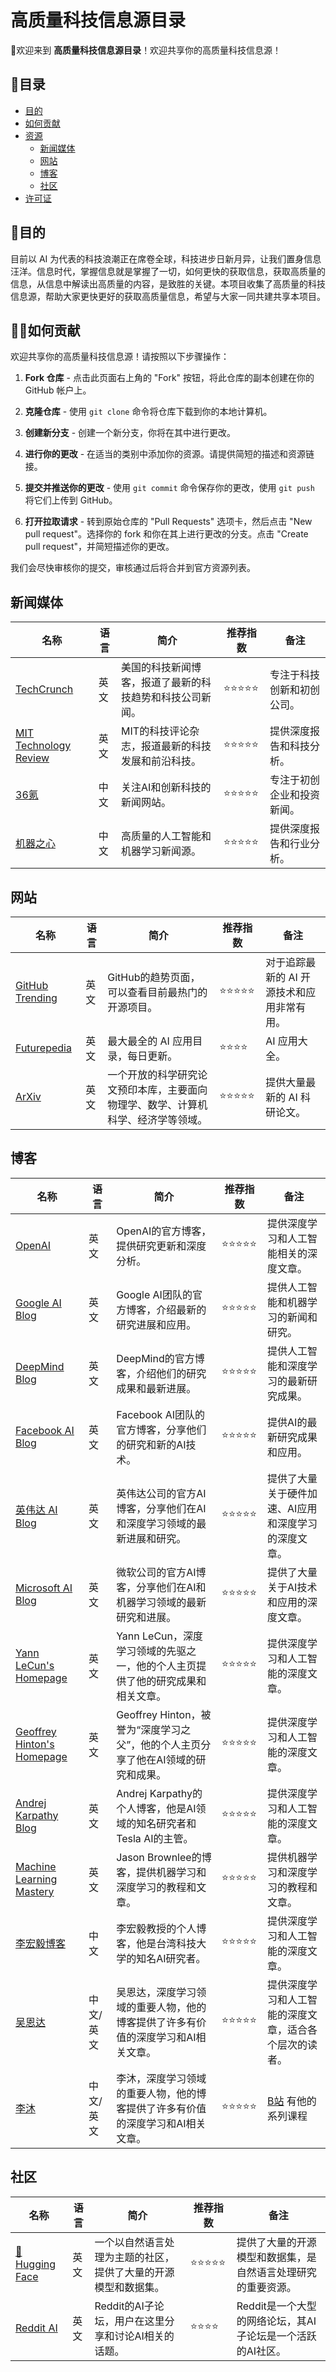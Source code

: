 # 高质量科技信息源目录

🎉欢迎来到 **高质量科技信息源目录**！欢迎共享你的高质量科技信息源！

## 📖目录

- [目的](#目的)
- [如何贡献](#如何贡献)
- [资源](#资源)
  - [新闻媒体](#新闻媒体)
  - [网站](#网站)
  - [博客](#博客)
  - [社区](#社区)
- [许可证](#许可证)

## 🎯目的

目前以 AI 为代表的科技浪潮正在席卷全球，科技进步日新月异，让我们置身信息汪洋。信息时代，掌握信息就是掌握了一切，如何更快的获取信息，获取高质量的信息，从信息中解读出高质量的内容，是致胜的关键。本项目收集了高质量的科技信息源，帮助大家更快更好的获取高质量信息，希望与大家一同共建共享本项目。

## 🙋‍♂️如何贡献

欢迎共享你的高质量科技信息源！请按照以下步骤操作：

1. **Fork 仓库** - 点击此页面右上角的 "Fork" 按钮，将此仓库的副本创建在你的 GitHub 帐户上。

2. **克隆仓库** - 使用 `git clone` 命令将仓库下载到你的本地计算机。

3. **创建新分支** - 创建一个新分支，你将在其中进行更改。

4. **进行你的更改** - 在适当的类别中添加你的资源。请提供简短的描述和资源链接。

5. **提交并推送你的更改** - 使用 `git commit` 命令保存你的更改，使用 `git push` 将它们上传到 GitHub。

6. **打开拉取请求** - 转到原始仓库的 "Pull Requests" 选项卡，然后点击 "New pull request"。选择你的 fork 和你在其上进行更改的分支。点击 "Create pull request"，并简短描述你的更改。

我们会尽快审核你的提交，审核通过后将合并到官方资源列表。

## 新闻媒体

| 名称 | 语言 | 简介 | 推荐指数 | 备注 |
| --- | --- | --- | --- | --- |
| [TechCrunch](https://techcrunch.com/) | 英文 | 美国的科技新闻博客，报道了最新的科技趋势和科技公司新闻。 | ⭐⭐⭐⭐⭐ | 专注于科技创新和初创公司。 |
| [MIT Technology Review](https://www.technologyreview.com/) | 英文 | MIT的科技评论杂志，报道最新的科技发展和前沿科技。 | ⭐⭐⭐⭐⭐ | 提供深度报告和科技分析。 |
| [36氪](https://36kr.com/) | 中文 | 关注AI和创新科技的新闻网站。 | ⭐⭐⭐⭐⭐ | 专注于初创企业和投资新闻。 |
| [机器之心](https://www.jiqizhixin.com/) |中文 | 高质量的人工智能和机器学习新闻源。 | ⭐⭐⭐⭐⭐ | 提供深度报告和行业分析。 |

## 网站
| 名称 | 语言 | 简介 | 推荐指数 | 备注 |
| --- | --- | --- | --- | --- |
| [GitHub Trending](https://github.com/trending) | 英文 | GitHub的趋势页面，可以查看目前最热门的开源项目。 | ⭐⭐⭐⭐⭐ | 对于追踪最新的 AI 开源技术和应用非常有用。 |
| [Futurepedia](https://www.futurepedia.io/) | 英文 | 最大最全的 AI 应用目录，每日更新。 | ⭐⭐⭐⭐ | AI 应用大全。 |
| [ArXiv](https://arxiv.org/) | 英文 | 一个开放的科学研究论文预印本库，主要面向物理学、数学、计算机科学、经济学等领域。 | ⭐⭐⭐⭐⭐ | 提供大量最新的 AI 科研论文。 |

## 博客

| 名称 | 语言 | 简介 | 推荐指数 | 备注 |
| --- | --- | --- | --- | --- |
| [OpenAI](https://openai.com/blog) | 英文 | OpenAI的官方博客，提供研究更新和深度分析。 | ⭐⭐⭐⭐⭐ | 提供深度学习和人工智能相关的深度文章。 |
| [Google AI Blog](https://ai.googleblog.com/) | 英文 | Google AI团队的官方博客，介绍最新的研究进展和应用。 | ⭐⭐⭐⭐⭐ | 提供人工智能和机器学习的新闻和研究。 |
| [DeepMind Blog](https://deepmind.com/blog) | 英文 | DeepMind的官方博客，介绍他们的研究成果和最新进展。 | ⭐⭐⭐⭐⭐ | 提供人工智能和深度学习的最新研究成果。 |
| [Facebook AI Blog](https://ai.facebook.com/blog) | 英文 | Facebook AI团队的官方博客，分享他们的研究和新的AI技术。 | ⭐⭐⭐⭐⭐ | 提供AI的最新研究成果和应用。 |
| [英伟达 AI Blog](https://blogs.nvidia.com/blog/category/deep-learning/) | 英文 | 英伟达公司的官方AI博客，分享他们在AI和深度学习领域的最新进展和研究。 | ⭐⭐⭐⭐⭐ | 提供了大量关于硬件加速、AI应用和深度学习的深度文章。 |
| [Microsoft AI Blog](https://blogs.microsoft.com/) | 英文 | 微软公司的官方AI博客，分享他们在AI和机器学习领域的最新研究和进展。 | ⭐⭐⭐⭐⭐ | 提供了大量关于AI技术和应用的深度文章。 |
| [Yann LeCun's Homepage](http://yann.lecun.com/) | 英文 | Yann LeCun，深度学习领域的先驱之一，他的个人主页提供了他的研究成果和相关文章。 | ⭐⭐⭐⭐⭐ | 提供深度学习和人工智能的深度文章。 |
| [Geoffrey Hinton's Homepage](https://www.cs.toronto.edu/~hinton/) | 英文 | Geoffrey Hinton，被誉为“深度学习之父”，他的个人主页分享了他在AI领域的研究和成果。 | ⭐⭐⭐⭐⭐ | 提供深度学习和人工智能的深度文章。 |
| [Andrej Karpathy Blog](https://karpathy.github.io/) | 英文 | Andrej Karpathy的个人博客，他是AI领域的知名研究者和Tesla AI的主管。 | ⭐⭐⭐⭐⭐ | 提供深度学习和人工智能的深度文章。 |
| [Machine Learning Mastery](https://machinelearningmastery.com/blog/) | 英文 | Jason Brownlee的博客，提供机器学习和深度学习的教程和文章。 | ⭐⭐⭐⭐⭐ | 提供机器学习和深度学习的教程和文章。 |
| [李宏毅博客](https://www.youtube.com/channel/UC2ggjtuuWvxrHHHiaDH1dlQ) | 中文 | 李宏毅教授的个人博客，他是台湾科技大学的知名AI研究者。 | ⭐⭐⭐⭐⭐ | 提供深度学习和人工智能的深度文章。 |
| [吴恩达](https://www.deeplearning.ai/blog/) | 中文/英文 | 吴恩达，深度学习领域的重要人物，他的博客提供了许多有价值的深度学习和AI相关文章。 | ⭐⭐⭐⭐⭐ | 提供深度学习和人工智能的深度文章，适合各个层次的读者。 |
| [李沐](https://www.zhihu.com/people/mli65) | 中文/英文 | 李沐，深度学习领域的重要人物，他的博客提供了许多有价值的深度学习和AI相关文章。 | ⭐⭐⭐⭐⭐ | [B站](https://space.bilibili.com/1567748478) 有他的系列课程 |


## 社区
| 名称 | 语言 | 简介 | 推荐指数 | 备注 |
| --- | --- | --- | --- | --- |
| [🤗 Hugging Face](https://huggingface.co/) | 英文 | 一个以自然语言处理为主题的社区，提供了大量的开源模型和数据集。 | ⭐⭐⭐⭐⭐ | 提供了大量的开源模型和数据集，是自然语言处理研究的重要资源。 |
| [Reddit AI](https://www.reddit.com/r/artificial/) | 英文 | Reddit的AI子论坛，用户在这里分享和讨论AI相关的话题。 | ⭐⭐⭐⭐ | Reddit是一个大型的网络论坛，其AI子论坛是一个活跃的AI社区。 |

